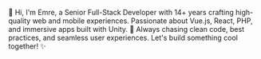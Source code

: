 👋 Hi, I'm Emre, a Senior Full-Stack Developer with 14+ years crafting high-quality web and mobile experiences. Passionate about Vue.js, React, PHP, and immersive apps built with Unity. 🚀 Always chasing clean code, best practices, and seamless user experiences. Let's build something cool together! ✨
